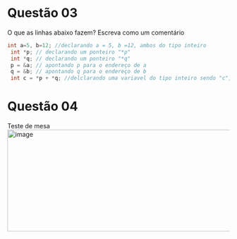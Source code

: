 # Questão 03
O que as linhas abaixo fazem? Escreva como um comentário 
```C
int a=5, b=12; //declarando a = 5, b =12, ambos do tipo inteiro
 int *p; // declarando um ponteiro "*p"
 int *q; // declarando um ponteiro "*q"
 p = &a; // apontando p para o endereço de a
 q = &b; // apontando q para o endereço de b
 int c = *p + *q; //delclarando uma variavel do tipo inteiro sendo "c", e fazendo a operção de soma entre o conteudo de a = 5, e o conteudo de b = 12. *p + *q = 5 + 12 = 17;
```

# Questão 04

Teste de mesa
	<img width="730" height="231" alt="image" src="https://github.com/user-attachments/assets/86937df7-7356-4b45-838d-6c144139f53f" />


